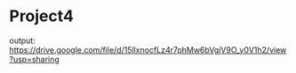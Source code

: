 # Project4

output: https://drive.google.com/file/d/15llxnocfLz4r7phMw6bVgjV9O_y0V1h2/view?usp=sharing
